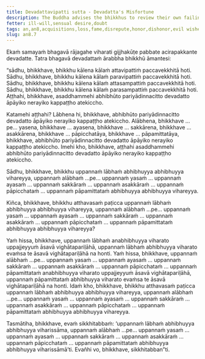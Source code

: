 ```yaml
---
title: Devadattavipatti sutta - Devadatta's Misfortune
description: The Buddha advises the bhikkhus to review their own failings and the failings of others, and to overcome acquisitions, loss, fame, disrepute, honor, dishonor, evil wishes, and evil friendship.
fetter: ill-will,sensual desire,doubt
tags: an,an8,acquisitions,loss,fame,disrepute,honor,dishonor,evil wishes,evil friendship
slug: an8.7
---
```


Ekaṁ samayaṁ bhagavā rājagahe viharati gijjhakūṭe pabbate acirapakkante devadatte. Tatra bhagavā devadattaṁ ārabbha bhikkhū āmantesi:

“sādhu, bhikkhave, bhikkhu kālena kālaṁ attavipattiṁ paccavekkhitā hoti. Sādhu, bhikkhave, bhikkhu kālena kālaṁ paravipattiṁ paccavekkhitā hoti. Sādhu, bhikkhave, bhikkhu kālena kālaṁ attasampattiṁ paccavekkhitā hoti. Sādhu, bhikkhave, bhikkhu kālena kālaṁ parasampattiṁ paccavekkhitā hoti. Aṭṭhahi, bhikkhave, asaddhammehi abhibhūto pariyādinnacitto devadatto āpāyiko nerayiko kappaṭṭho atekiccho.

Katamehi aṭṭhahi? Lābhena hi, bhikkhave, abhibhūto pariyādinnacitto devadatto āpāyiko nerayiko kappaṭṭho atekiccho. Alābhena, bhikkhave …pe… yasena, bhikkhave … ayasena, bhikkhave … sakkārena, bhikkhave … asakkārena, bhikkhave … pāpicchatāya, bhikkhave … pāpamittatāya, bhikkhave, abhibhūto pariyādinnacitto devadatto āpāyiko nerayiko kappaṭṭho atekiccho. Imehi kho, bhikkhave, aṭṭhahi asaddhammehi abhibhūto pariyādinnacitto devadatto āpāyiko nerayiko kappaṭṭho atekiccho.

Sādhu, bhikkhave, bhikkhu uppannaṁ lābhaṁ abhibhuyya abhibhuyya vihareyya, uppannaṁ alābhaṁ …pe… uppannaṁ yasaṁ … uppannaṁ ayasaṁ … uppannaṁ sakkāraṁ … uppannaṁ asakkāraṁ … uppannaṁ pāpicchataṁ … uppannaṁ pāpamittataṁ abhibhuyya abhibhuyya vihareyya.

Kiñca, bhikkhave, bhikkhu atthavasaṁ paṭicca uppannaṁ lābhaṁ abhibhuyya abhibhuyya vihareyya, uppannaṁ alābhaṁ …pe… uppannaṁ yasaṁ … uppannaṁ ayasaṁ … uppannaṁ sakkāraṁ … uppannaṁ asakkāraṁ … uppannaṁ pāpicchataṁ … uppannaṁ pāpamittataṁ abhibhuyya abhibhuyya vihareyya?

Yaṁ hissa, bhikkhave, uppannaṁ lābhaṁ anabhibhuyya viharato uppajjeyyuṁ āsavā vighātapariḷāhā, uppannaṁ lābhaṁ abhibhuyya viharato evaṁsa te āsavā vighātapariḷāhā na honti. Yaṁ hissa, bhikkhave, uppannaṁ alābhaṁ …pe… uppannaṁ yasaṁ … uppannaṁ ayasaṁ … uppannaṁ sakkāraṁ … uppannaṁ asakkāraṁ … uppannaṁ pāpicchataṁ … uppannaṁ pāpamittataṁ anabhibhuyya viharato uppajjeyyuṁ āsavā vighātapariḷāhā, uppannaṁ pāpamittataṁ abhibhuyya viharato evaṁsa te āsavā vighātapariḷāhā na honti. Idaṁ kho, bhikkhave, bhikkhu atthavasaṁ paṭicca uppannaṁ lābhaṁ abhibhuyya abhibhuyya vihareyya, uppannaṁ alābhaṁ …pe… uppannaṁ yasaṁ … uppannaṁ ayasaṁ … uppannaṁ sakkāraṁ … uppannaṁ asakkāraṁ … uppannaṁ pāpicchataṁ … uppannaṁ pāpamittataṁ abhibhuyya abhibhuyya vihareyya.

Tasmātiha, bhikkhave, evaṁ sikkhitabbaṁ: ‘uppannaṁ lābhaṁ abhibhuyya abhibhuyya viharissāma, uppannaṁ alābhaṁ …pe… uppannaṁ yasaṁ … uppannaṁ ayasaṁ … uppannaṁ sakkāraṁ … uppannaṁ asakkāraṁ … uppannaṁ pāpicchataṁ … uppannaṁ pāpamittataṁ abhibhuyya abhibhuyya viharissāmā’ti. Evañhi vo, bhikkhave, sikkhitabban”ti.
